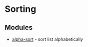 # Sorting

## Modules

* [alpha-sort](https://github.com/sindresorhus/alpha-sort) - sort list alphabetically
